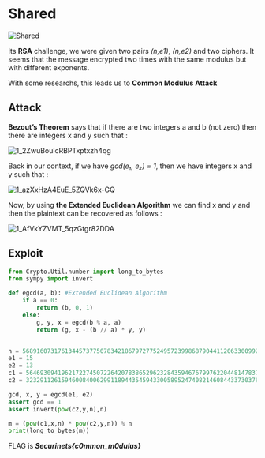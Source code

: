 # Shared
![Shared](https://user-images.githubusercontent.com/62826765/100805523-1546c980-342f-11eb-8b18-ac5a59338dc4.png)

Its **RSA** challenge, we were given two pairs *(n,e1)*, *(n,e2)* and two ciphers. It seems that the message encrypted two times with the same modulus but with different exponents.

With some researchs, this leads us to **Common Modulus Attack**

## Attack
**Bezout’s Theorem** says that if there are two integers a and b (not zero) then there are integers x and y such that :

![1_2ZwuBoulcRBPTxptxzh4qg](https://user-images.githubusercontent.com/62826765/100805816-a5850e80-342f-11eb-919d-c7f6504b09a5.png)

Back in our context, if we have *gcd(e₁, e₂) = 1*, then we have integers x and y such that :

![1_azXxHzA4EuE_5ZQVk6x-GQ](https://user-images.githubusercontent.com/62826765/100806192-525f8b80-3430-11eb-9500-ca5f2fa5da75.png)

Now, by using **the Extended Euclidean Algorithm** we can find x and y and then the plaintext can be recovered as follows :

![1_AfVkYZVMT_5qzGtgr82DDA](https://user-images.githubusercontent.com/62826765/100806318-88047480-3430-11eb-92c8-3803333bac0d.png)

## Exploit
```python
from Crypto.Util.number import long_to_bytes
from sympy import invert

def egcd(a, b): #Extended Euclidean Algorithm
	if a == 0:
		return (b, 0, 1)
	else:
		g, y, x = egcd(b % a, a)
		return (g, x - (b // a) * y, y)


n = 56891607317613445737750783421867972775249572399868790441120633009929442237956426430872259524747190957003843589191818005172449569095010326902570697779311445080658255239480648637639774011002922525938326812054289272761548189515649720401657615661945821118048442804640057370308200873641231270154569615397630035523
e1 = 15
e2 = 13
c1 = 56469309419621722745072264207838652962328435946767997622044814783708364014641727623574445134141501637979157915357991990349560025038641029733835390776874211827838349081746055988558104358822972488360758486671776227087938906728676579783033437913622465886682124098078049146249446462955542454130870990925587760172
c2 = 32329112615946008400629911894435459433005895247408214608443373037890224605212549196731172020927876324933946521979508705874232456594545880155126627698928055303619040189497194414548410456513691315796957680520443150673697523600966755935741384614826849213578224143275544065415119993769274896134376873260076292691

gcd, x, y = egcd(e1, e2)
assert gcd == 1
assert invert(pow(c2,y,n),n)

m = (pow(c1,x,n) * pow(c2,y,n)) % n
print(long_to_bytes(m))
```

FLAG is **_Securinets{c0mmon_m0dulus}_**
